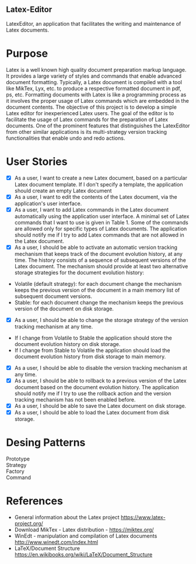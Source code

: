 ## Latex-Editor
LatexEditor, an application that facilitates the writing and maintenance of Latex documents.

# Purpose
Latex is a well known high quality document preparation markup language. It provides a large
variety of styles and commands that enable advanced document formatting. Typically, a Latex document
is compiled with a tool like MikTex, Lyx, etc. to produce a respective formatted document in pdf, ps, etc.
Formatting documents with Latex is like a programming process as it involves the proper usage of Latex
commands which are embedded in the document contents. The objective of this project is to develop a
simple Latex editor for inexperienced Latex users. The goal of the editor is to facilitate the usage of Latex
commands for the preparation of Latex documents. One of the prominent features that distinguishes
the LatexEditor from other similar applications is its multi-strategy version tracking functionalities that
enable undo and redo actions.

# User Stories
- [x] As a user, I want to create a new Latex document, based on a particular Latex document
template. If I don't specify a template, the application should create an empty Latex document
- [x] As a user, I want to edit the contents of the Latex document, via the application's user
interface.
- [x] As a user, I want to add Latex commands in the Latex document automatically using the
application user interface. A minimal set of Latex commands that I want to use is given in Table 1.
Some of the commands are allowed only for specific types of Latex documents. The application
should notify me if I try to add Latex commands that are not allowed in the Latex document.
- [x] As a user, I should be able to activate an automatic version tracking mechanism that keeps
track of the document evolution history, at any time. The history consists of a sequence of
subsequent versions of the Latex document. The mechanism should provide at least two alternative
storage strategies for the document evolution history:
- Volatile (default strategy): for each document change the mechanism keeps the previous
version of the document in a main memory list of subsequent document versions.
- Stable: for each document change the mechanism keeps the previous version of the
document on disk storage.
- [x] As a user, I should be able to change the storage strategy of the version tracking mechanism
at any time.
- If I change from Volatile to Stable the application should store the document evolution
history on disk storage.
- If I change from Stable to Volatile the application should load the document evolution
history from disk storage to main memory.
- [x] As a user, I should be able to disable the version tracking mechanism at any time.
- [x] As a user, I should be able to rollback to a previous version of the Latex document based on
the document evolution history. The application should notify me if I try to use the rollback action
and the version tracking mechanism has not been enabled before.
- [x] As a user, I should be able to save the Latex document on disk storage.
- [x] As a user, I should be able to load the Latex document from disk storage.

# Desing Patterns
Prototype <br />
Strategy <br />
Factory <br />
Command <br />

# References
- General information about the Latex project https://www.latex-project.org/
- Download MikTex - Latex distribution - https://miktex.org/
- WinEdt - manipulation and compilation of Latex documents http://www.winedt.com/index.html
- LaTeX/Document Structure https://en.wikibooks.org/wiki/LaTeX/Document_Structure



